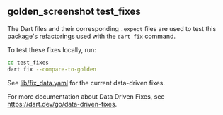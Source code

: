 ## golden_screenshot test_fixes

The Dart files and their corresponding `.expect` files are used to
test this package's refactorings used with the `dart fix` command.

To test these fixes locally, run:
```bash
cd test_fixes
dart fix --compare-to-golden
```

See
[lib/fix_data.yaml](https://github.com/adil192/golden_screenshot/blob/main/lib/fix_data.yaml)
for the current data-driven fixes.

For more documentation about Data Driven Fixes, see
https://dart.dev/go/data-driven-fixes.
